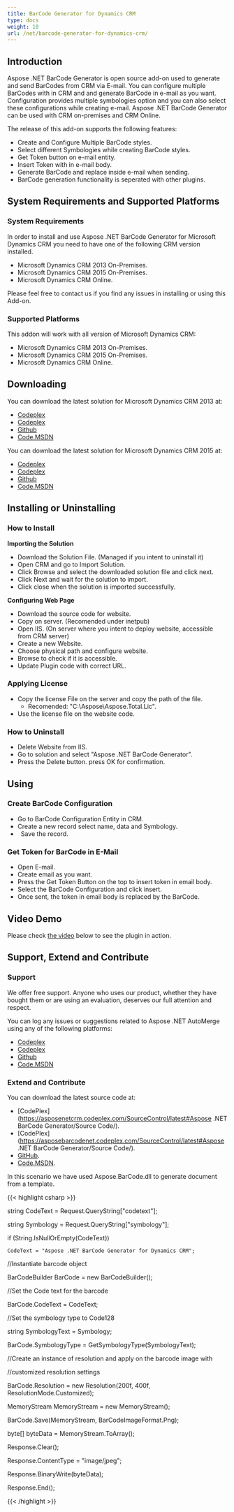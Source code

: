 ```yaml
---
title: BarCode Generator for Dynamics CRM
type: docs
weight: 10
url: /net/barcode-generator-for-dynamics-crm/
---
```

## **Introduction**
Aspose .NET BarCode Generator is open source add-on used to generate and send BarCodes from CRM via E-mail. You can configure multiple BarCodes with in CRM and and generate BarCode in e-mail as you want. Configuration provides multiple symbologies option and you can also select these configurations while creating e-mail. Aspose .NET BarCode Generator can be used with CRM on-premises and CRM Online.

The release of this add-on supports the following features:

- Create and Configure Multiple BarCode styles.
- Select different Symbologies while creating BarCode styles.
- Get Token button on e-mail entity.
- Insert Token with in e-mail body.
- Generate BarCode and replace inside e-mail when sending.
- BarCode generation functionality is seperated with other plugins.
## **System Requirements and Supported Platforms**
### **System Requirements**
In order to install and use Aspose .NET BarCode Generator for Microsoft Dynamics CRM you need to have one of the following CRM version installed.

- Microsoft Dynamics CRM 2013 On-Premises.
- Microsoft Dynamics CRM 2015 On-Premises.
- Microsoft Dynamics CRM Online.

Please feel free to contact us if you find any issues in installing or using this Add-on.
### **Supported Platforms**
This addon will work with all version of Microsoft Dynamics CRM:

- Microsoft Dynamics CRM 2013 On-Premises.
- Microsoft Dynamics CRM 2015 On-Premises.
- Microsoft Dynamics CRM Online.
## **Downloading**
You can download the latest solution for Microsoft Dynamics CRM 2013 at:

- [Codeplex](https://asposenetcrm.codeplex.com/releases/view/617992)
- [Codeplex](https://asposebarcodenet.codeplex.com/releases/view/618001)
- [Github](https://github.com/aspose-barcode/Aspose.BarCode-for-.NET/releases/tag/AsposeNetBarCodeGenerator2013)
- [Code.MSDN](https://code.msdn.microsoft.com/Aspose-NET-BarCodeGenerator-ecd5b561)

You can download the latest solution for Microsoft Dynamics CRM 2015 at:

- [Codeplex](https://asposenetcrm.codeplex.com/releases/view/617991)
- [Codeplex](https://asposebarcodenet.codeplex.com/releases/view/618000)
- [Github](https://github.com/aspose-barcode/Aspose.BarCode-for-.NET/releases/tag/AsposeNetBarCodeGenerator2015)
- [Code.MSDN](https://code.msdn.microsoft.com/Aspose-NET-BarCodeGenerator-ecd5b561)
## **Installing or Uninstalling**
### **How to Install**
**Importing the Solution**

- Download the Solution File. (Managed if you intent to uninstall it)
- Open CRM and go to Import Solution.
- Click Browse and select the downloaded solution file and click next.
- Click Next and wait for the solution to import.
- Click close when the solution is imported successfully.

**Configuring Web Page**

- Download the source code for website.
- Copy on server. (Recomended under inetpub)
- Open IIS. (On server where you intent to deploy website, accessible from CRM server)
- Create a new Website.
- Choose physical path and configure website.
- Browse to check if it is accessible.
- Update Plugin code with correct URL.
### **Applying License**
- Copy the license File on the server and copy the path of the file. 
  - Recomended: "C:\Aspose\Aspose.Total.Lic".
- Use the license file on the website code.
### **How to Uninstall**
- Delete Website from IIS.
- Go to solution and select "Aspose .NET BarCode Generator".
- Press the Delete button. press OK for confirmation.
## **Using**
### **Create BarCode Configuration**
- Go to BarCode Configuration Entity in CRM.
- Create a new record select name, data and Symbology.
- ` `Save the record.
### **Get Token for BarCode in E-Mail**
- Open E-mail.
- Create email as you want.
- Press the Get Token Button on the top to insert token in email body.
- Select the BarCode Configuration and click insert.
- Once sent, the token in email body is replaced by the BarCode.
## **Video Demo**
Please check [the video](https://youtu.be/KbAOdIPbTDM) below to see the plugin in action.
## **Support, Extend and Contribute**
### **Support**
We offer free support. Anyone who uses our product, whether they have bought them or are using an evaluation, deserves our full attention and respect.

You can log any issues or suggestions related to Aspose .NET AutoMerge using any of the following platforms:

- [Codeplex](https://asposenetcrm.codeplex.com/workitem/list/basic)
- [Codeplex](https://asposebarcodenet.codeplex.com/workitem/list/basic)
- [Github](https://github.com/aspose-barcode/Aspose.BarCode-for-.NET/issues)
- [Code.MSDN](https://code.msdn.microsoft.com/Aspose-NET-BarCodeGenerator-ecd5b561)
### **Extend and Contribute**
You can download the latest source code at:

- [CodePlex](https://asposenetcrm.codeplex.com/SourceControl/latest#Aspose .NET BarCode Generator/Source Code/).
- [CodePlex](https://asposebarcodenet.codeplex.com/SourceControl/latest#Aspose .NET BarCode Generator/Source Code/).
- [GitHub](https://github.com/aspose-barcode/Aspose.BarCode-for-.NET/tree/master/Plugins/Dynamics%20CRM/Aspose%20.NET%20BarCode%20Generator).
- [Code.MSDN](https://code.msdn.microsoft.com/Aspose-NET-BarCodeGenerator-ecd5b561).

In this scenario we have used Aspose.BarCode.dll to generate document from a template.

{{< highlight csharp >}}

 string CodeText = Request.QueryString["codetext"];

string Symbology = Request.QueryString["symbology"];

if (String.IsNullOrEmpty(CodeText))

    CodeText = "Aspose .NET BarCode Generator for Dynamics CRM";

//Instantiate barcode object

BarCodeBuilder BarCode = new BarCodeBuilder();

//Set the Code text for the barcode

BarCode.CodeText = CodeText;

//Set the symbology type to Code128

string SymbologyText = Symbology;

BarCode.SymbologyType = GetSymbologyType(SymbologyText);

//Create an instance of resolution and apply on the barcode image with

//customized resolution settings

BarCode.Resolution = new Resolution(200f, 400f, ResolutionMode.Customized);

MemoryStream MemoryStream = new MemoryStream();

BarCode.Save(MemoryStream, BarCodeImageFormat.Png);

byte[] byteData = MemoryStream.ToArray();

Response.Clear();

Response.ContentType = "image/jpeg";

Response.BinaryWrite(byteData);

Response.End();

{{< /highlight >}}
